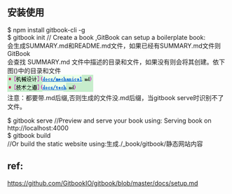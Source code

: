 ## 安装使用  
$ npm install gitbook-cli -g  
$ gitbook init // Create a book ,GitBook can setup a boilerplate book:  
会生成SUMMARY.md和README.md文件，如果已经有SUMMARY.md文件则GitBook  
会查找 SUMMARY.md
文件中描述的目录和文件，如果没有则会将其创建。依下图()中的目录和文件  
![image](image.png)  
注意：都要带.md后缀,否则生成的文件没.md后缀，当gitbook
serve时识别不了文件。
  
$ gitbook serve //Preview and serve your book using: Serving book on http://localhost:4000  
$ gitbook build  
//Or build the static website using:生成./_book/gitbook/静态网站内容  


## ref:
https://github.com/GitbookIO/gitbook/blob/master/docs/setup.md  
